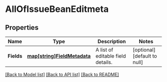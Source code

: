 # AllOfIssueBeanEditmeta

## Properties
Name | Type | Description | Notes
------------ | ------------- | ------------- | -------------
**Fields** | [**map[string]FieldMetadata**](FieldMetadata.md) | A list of editable field details. | [optional] [default to null]

[[Back to Model list]](../README.md#documentation-for-models) [[Back to API list]](../README.md#documentation-for-api-endpoints) [[Back to README]](../README.md)

